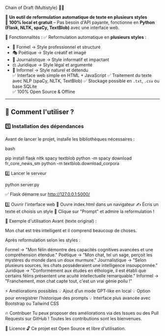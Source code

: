 Chain of Draft (Multistyle) 📝✨

🚀 **Un outil de reformulation automatique de texte en plusieurs styles**  
📍 **100% local et gratuit** – Pas besoin d'API payante, fonctionne en **Python (Flask, NLTK, spaCy, TextBlob)** avec une interface web.  

 🔹 Fonctionnalités :
✅ Reformulation automatique en **plusieurs styles** :  
   - 📌 Formel → Style professionnel et structuré  
   - 🎭 Poétique → Style créatif et imagé  
   - 📰 Journalistique → Style informatif et impactant  
   - ⚖ Juridique → Style légal et argumenté  
   - 💬 Informel → Style naturel et détendu  
✅ Interface web simple en HTML + JavaScript 
✅ Traitement du texte avec NLP (spaCy, NLTK, TextBlob)
✅ Stockage possible en `.txt`, `.csv` ou base SQLite  
✅ 100% Open Source & Offline

---

## 🔹 Comment l'utiliser ?
### **1️⃣ Installation des dépendances**
Avant de lancer le projet, installe les bibliothèques nécessaires :

bash

pip install flask nltk spacy textblob
python -m spacy download fr_core_news_sm
python -m textblob.download_corpora

2️⃣ Lancer le serveur

python server.py

✅ Flask démarre sur http://127.0.0.1:5000/

3️⃣ Ouvrir l'interface web
📂 Ouvre index.html dans un navigateur
✍ Écris un texte et choisis un style
🚀 Clique sur "Prompt" et admire la reformulation !

📌 Exemple d'utilisation
Avant (texte original) :

Mon chat est très intelligent et il comprend beaucoup de choses.

Après reformulation selon les styles :

Formel → "Mon félin démontre des capacités cognitives avancées et une compréhension étendue."
Poétique → "Mon chat, tel un sage, perçoit les mystères du monde dans un doux murmure."
Journalistique → "Selon plusieurs sources, les chats posséderaient une intelligence insoupçonnée."
Juridique → "Conformément aux études en éthologie, il est établi que certains félins présentent une acuité intellectuelle remarquable."
Informel → "Franchement, mon chat capte tout, c'est un vrai génie poilu !"

⚡ Améliorations possibles
💡 Ajout d’un mode GPT-like en local
💡 Option pour enregistrer l’historique des prompts
💡 Interface plus avancée avec Bootstrap ou Tailwind CSS

🔥 Contribuer
Tu peux proposer des améliorations via des Issues ou des Pull Requests sur GitHub !
Toutes les contributions sont les bienvenues.

📜 Licence
🔓 Ce projet est Open Source et libre d'utilisation.


